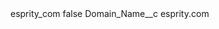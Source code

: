 <?xml version="1.0" encoding="UTF-8"?>
<CustomMetadata xmlns="http://soap.sforce.com/2006/04/metadata" xmlns:xsi="http://www.w3.org/2001/XMLSchema-instance" xmlns:xsd="http://www.w3.org/2001/XMLSchema">
    <label>esprity_com</label>
    <protected>false</protected>
    <values>
        <field>Domain_Name__c</field>
        <value xsi:type="xsd:string">esprity.com</value>
    </values>
</CustomMetadata>
